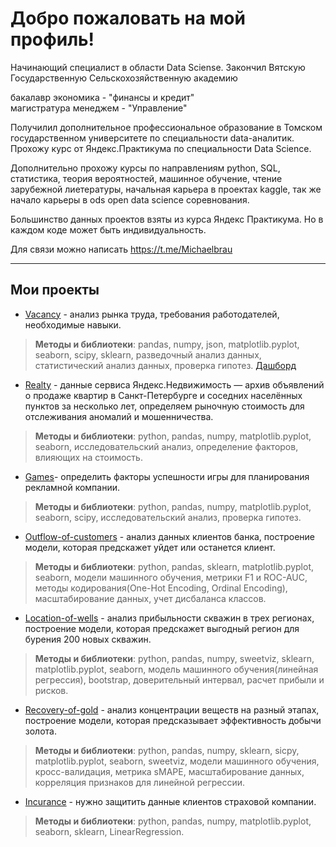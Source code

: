 # Добро пожаловать на мой профиль!

Начинающий специалист в области Data Sciense.
Закончил Вятскую Государственную Сельскохозяйственную академию

бакалавр экономика - "финансы и кредит"<br>
магистратура менеджем - "Управление"

Получилил дополнительное профессиональное образование в Томском государственном университете по специальности data-аналитик.
Прохожу курс от Яндекс.Практикума по специальности Data Science.

Дополнительно прохожу курсы по направлениям python, SQL, статистика, теория вероятностей, машинное обучение, чтение зарубежной лиетературы, начальная карьера в проектах kaggle, так же начало карьеры в ods open data science соревнования.

Большинство данных проектов взяты из курса Яндекс Практикума. Но в каждом коде может быть индивидуальность.

Для связи можно написать https://t.me/Michaelbrau

---
## Мои проекты
* [Vacancy](https://github.com/MichaelBroww/EDA_statistic.git) - анализ рынка труда, требования работодателей, необходимые навыки.
>**Методы и библиотеки**: pandas, numpy, json, matplotlib.pyplot, seaborn, scipy, sklearn, разведочный анализ данных, статистический анализ данных, проверка гипотез. [Дашборд](https://github.com/MichaelBroww/EDA_statistic/blob/main/Dashboard%20IT.pdf)

* [Realty](https://github.com/MichaelBroww/Realty.git) - данные сервиса Яндекс.Недвижимость — архив объявлений о продаже квартир в Санкт-Петербурге и соседних населённых пунктов за несколько лет, определяем рыночную стоимость для отслеживания аномалий и мошенничества.
>**Методы и библиотеки**: python, pandas, numpy, matplotlib.pyplot, seaborn, исследовательский анализ, определение факторов, влияющих на стоимость.

* [Games](https://github.com/MichaelBroww/Game.git)- определить факторы успешности игры для планирования рекламной компании.
>**Методы и библиотеки**: python, pandas, numpy, matplotlib.pyplot, seaborn, scipy, исследовательский анализ, проверка гипотез.

* [Outflow-of-customers](https://github.com/MichaelBroww/Outflow-of-customers.git) - анализ данных клиентов банка, построение модели, которая предскажет уйдет или останется клиент.
>**Методы и библиотеки**: python, pandas, sklearn, matplotlib.pyplot, seaborn, модели машинного обучения, метрики F1 и ROC-AUC, методы кодирования(One-Hot Encoding, Ordinal Encoding), масштабирование данных, учет дисбаланса классов.

* [Location-of-wells](https://github.com/MichaelBroww/Location-of-wells.git) - анализ прибыльности скважин в трех регионах, построение модели, которая предскажет выгодный регион для бурения 200 новых скважин.
>**Методы и библиотеки**: python, pandas, numpy, sweetviz, sklearn, matplotlib.pyplot, seaborn, модель машинного обучения(линейная регрессия), bootstrap, доверительный интервал, расчет прибыли и рисков.

* [Recovery-of-gold](https://github.com/MichaelBroww/Recovery-of-gold-from-ore.git) - анализ концентрации веществ на разный этапах, построение модели, которая предсказывает эффективность добычи золота.
>**Методы и библиотеки**: python, pandas, numpy, sklearn, sicpy, matplotlib.pyplot, seaborn, sweetviz, модели машинного обучения, кросс-валидация, метрика sMAPE, масштабирование данных, корреляция признаков для линейной регрессии.

* [Incurance](https://github.com/MichaelBroww/Insurance.git) - нужно защитить данные клиентов страховой компании.
>**Методы и библиотеки**: python, pandas, numpy, matplotlib.pyplot, seaborn, sklearn, LinearRegression.
